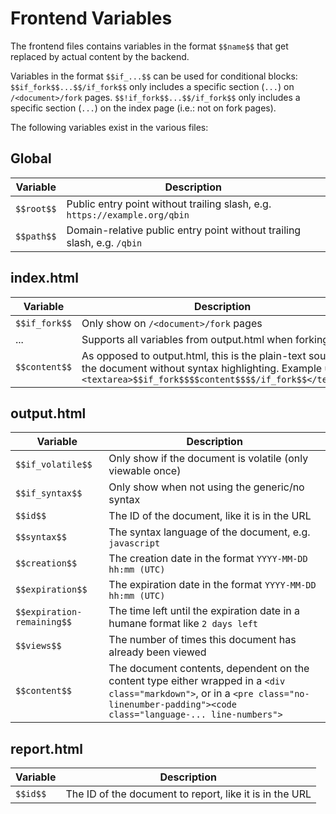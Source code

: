 # Frontend Variables
The frontend files contains variables in the format `$$name$$` that get replaced by actual content by the backend.

Variables in the format `$$if_...$$` can be used for conditional blocks:  
`$$if_fork$$...$$/if_fork$$` only includes a specific section (`...`) on `/<document>/fork` pages.
`$$!if_fork$$...$$/if_fork$$` only includes a specific section (`...`) on the index page (i.e.: not on fork pages).

The following variables exist in the various files:

## Global
| Variable   | Description                                                                |
| ---------- | -------------------------------------------------------------------------- |
| `$$root$$` | Public entry point without trailing slash, e.g. `https://example.org/qbin` |
| `$$path$$` | Domain-relative public entry point without trailing slash, e.g. `/qbin`    |

## index.html
| Variable                      | Description                                                              |
| ----------------------------- | ------------------------------------------------------------------------ |
| `$$if_fork$$`                 | Only show on `/<document>/fork` pages                                    |
| ...                           | Supports all variables from output.html when forking                     |
| `$$content$$`                 | As opposed to output.html, this is the plain-text source of the document without syntax highlighting. Example use: `<textarea>$$if_fork$$$$content$$$$/if_fork$$</textarea>` |

## output.html
| Variable                   | Description                                                                   |
| -------------------------- | ----------------------------------------------------------------------------- |
| `$$if_volatile$$`          | Only show if the document is volatile (only viewable once)                    |
| `$$if_syntax$$`            | Only show when not using the generic/no syntax                                |
| `$$id$$`                   | The ID of the document, like it is in the URL                                 |
| `$$syntax$$`               | The syntax language of the document, e.g. `javascript`                        |
| `$$creation$$`             | The creation date in the format `YYYY-MM-DD hh:mm (UTC)`                      |
| `$$expiration$$`           | The expiration date in the format `YYYY-MM-DD hh:mm (UTC)`                    |
| `$$expiration-remaining$$` | The time left until the expiration date in a humane format like `2 days left` |
| `$$views$$`                | The number of times this document has already been viewed                     |
| `$$content$$`              | The document contents, dependent on the content type either wrapped in a `<div class="markdown">`, or in a `<pre class="no-linenumber-padding"><code class="language-... line-numbers">` |

## report.html
| Variable                   | Description                                             |
| -------------------------- | --------------------------------------------------------|
| `$$id$$`                   | The ID of the document to report, like it is in the URL |
